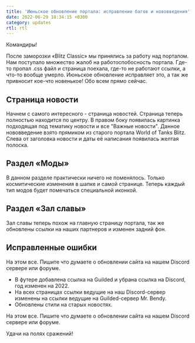 ```yaml
---
title: 'Июньское обновление портала: исправление багов и нововведения'
date: 2022-06-29 18:34:15 +0300
category: updates
rtl: rtl
---
```

<p style="display: none">Опять сентябрьские вечера, учеба, работа... Но выходит сентябрьское обновление с огромной кучей изменений которые украсят ваши вечерние игры в "танки"!</p>

Командиры!

После заморозки «Blitz Classic» мы принялись за работу над порталом. Нам поступало множество жалоб на работоспобосность портала. Где-то пропал .css файл и страница поехала, где-то не работают ссылки, а что-то вообще умерло. Июньское обновление исправляет это, а так же привносит кое-что новенькое! Обо всем прямо сейчас.

## Страница новости
Начнем с самого интересного - страница новостей. Страница теперь полностью находится по центру. В правом боку появилась картинка подходящая под тематику новости и все "Важные новости". Данное нововведение взято прямиком из старого портала World of Tanks Blitz. Слева от заголовка новости и даты её написания появилась желтая полоска.

## Раздел «Моды»
В данном разделе практически ничего не поменялось. Только космитические изменения в шапке и самой странице. Теперь каждый тип модов будет помечаться специальной иконкой.

## Раздел «Зал славы»
Зал славы теперь похож на главную страницу портала, так же обновлены ссылки на наших партнеров и изменен задний фон.

## Исправленные ошибки
На этом все. Пишите что думаете о обновлении сайта на нашем Discord сервере или форуме.

- В футере добавлена ссылка на Guilded и убрана ссылка на Discord, год изменен на 2022.
- На всех страницах ссылки ведущие на наш Discord-сервер изменены на ссылки ведущие на Guilded-сервер Mr. Bendy.
- Обновлены стили на старых новостях.

На этом все. Пишите что думаете о обновлении сайта на нашем Discord сервере или форуме.

Удачи на полях сражений!
